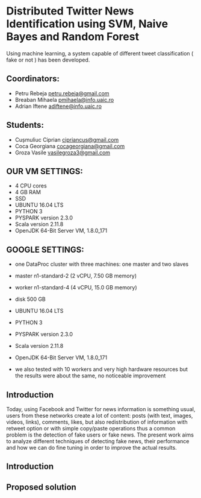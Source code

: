 # Distributed Twitter News Identification using SVM, Naive Bayes and Random Forest

Using machine learning, a system capable of different tweet classification ( fake or not ) has been developed.

## Coordinators:
* Petru Rebeja petru.rebeja@gmail.com  
* Breaban Mihaela  pmihaela@info.uaic.ro
* Adrian Iftene adiftene@info.uaic.ro

## Students:
* Cușmuliuc Ciprian   cipriancus@gmail.com
* Coca Georgiana   cocageorgiana@gmail.com
* Groza Vasile   vasilegroza3@gmail.com

## OUR VM SETTINGS:
* 4 CPU cores
* 4 GB RAM
* SSD
* UBUNTU 16.04 LTS
* PYTHON 3 
* PYSPARK version 2.3.0
* Scala version 2.11.8
* OpenJDK 64-Bit Server VM, 1.8.0_171

## GOOGLE SETTINGS:
*  one DataProc cluster with three machines: one master and two slaves
*  master n1-standard-2 (2 vCPU, 7.50 GB memory)
*  worker n1-standard-4 (4 vCPU, 15.0 GB memory)
*  disk 500 GB
*  UBUNTU 16.04 LTS
*  PYTHON 3 
*  PYSPARK version 2.3.0
*  Scala version 2.11.8
*  OpenJDK 64-Bit Server VM, 1.8.0_171

* we also tested with 10 workers and very high hardware resources but the results were about the same, no noticeable improvement

## Introduction

Today, using Facebook and Twitter for news information is something usual, users from these networks create a lot of content: posts (with text, images, videos, links), comments, likes, but also redistribution of information with retweet option or with simple copy/paste operations thus a common problem is the detection of fake users or fake news. The present work aims to analyze different techniques of detecting fake news, their performance and how we can do fine tuning in order to improve the actual results.

## Introduction


## Proposed solution

